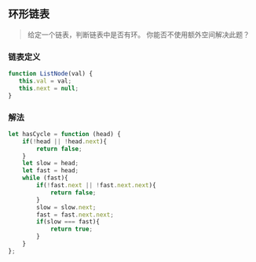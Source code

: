 
## 环形链表
> 给定一个链表，判断链表中是否有环。
> 你能否不使用额外空间解决此题？


### 链表定义
```javascript 1.8
function ListNode(val) {
   this.val = val;
   this.next = null;
}
```

### 解法
```javascript 1.8
let hasCycle = function (head) {
    if(!head || !head.next){
        return false;
    }
    let slow = head;
    let fast = head;
    while (fast){
        if(!fast.next || !fast.next.next){
            return false;
        }
        slow = slow.next;
        fast = fast.next.next;
        if(slow === fast){
            return true;
        }
    }
};
```